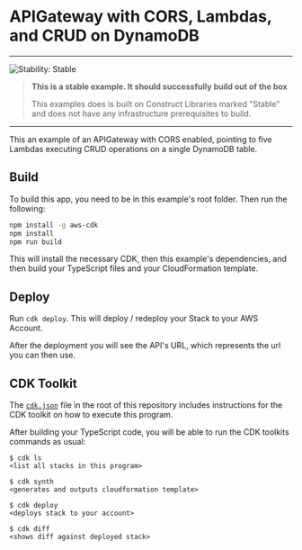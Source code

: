 # APIGateway with CORS, Lambdas, and CRUD on DynamoDB
<!--BEGIN STABILITY BANNER-->
---

![Stability: Stable](https://img.shields.io/badge/stability-Stable-success.svg?style=for-the-badge)

> **This is a stable example. It should successfully build out of the box**
>
> This examples does is built on Construct Libraries marked "Stable" and does not have any infrastructure prerequisites to build.

---
<!--END STABILITY BANNER-->

This an example of an APIGateway with CORS enabled, pointing to five Lambdas executing CRUD operations on a single DynamoDB table.

## Build

To build this app, you need to be in this example's root folder. Then run the following:

```bash
npm install -g aws-cdk
npm install
npm run build
```

This will install the necessary CDK, then this example's dependencies, and then build your TypeScript files and your CloudFormation template.

## Deploy

Run `cdk deploy`. This will deploy / redeploy your Stack to your AWS Account.

After the deployment you will see the API's URL, which represents the url you can then use.

## CDK Toolkit

The [`cdk.json`](./cdk.json) file in the root of this repository includes
instructions for the CDK toolkit on how to execute this program.

After building your TypeScript code, you will be able to run the CDK toolkits commands as usual:

    $ cdk ls
    <list all stacks in this program>

    $ cdk synth
    <generates and outputs cloudformation template>

    $ cdk deploy
    <deploys stack to your account>

    $ cdk diff
    <shows diff against deployed stack>